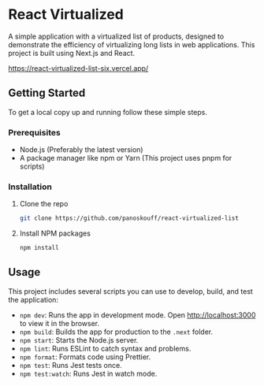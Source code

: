 # React Virtualized

A simple application with a virtualized list of products, designed to demonstrate the efficiency of virtualizing long lists in web applications. This project is built using Next.js and React.

https://react-virtualized-list-six.vercel.app/

## Getting Started

To get a local copy up and running follow these simple steps.

### Prerequisites

- Node.js (Preferably the latest version)
- A package manager like npm or Yarn (This project uses pnpm for scripts)

### Installation

1. Clone the repo
   ```sh
   git clone https://github.com/panoskouff/react-virtualized-list
   ```
2. Install NPM packages
   ```sh
   npm install
   ```
   
## Usage

This project includes several scripts you can use to develop, build, and test the application:

- `npm dev`: Runs the app in development mode. Open [http://localhost:3000](http://localhost:3000) to view it in the browser.
- `npm build`: Builds the app for production to the `.next` folder.
- `npm start`: Starts the Node.js server.
- `npm lint`: Runs ESLint to catch syntax and problems.
- `npm format`: Formats code using Prettier.
- `npm test`: Runs Jest tests once.
- `npm test:watch`: Runs Jest in watch mode.
